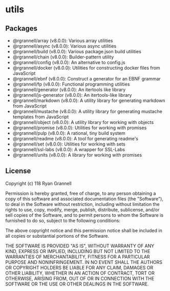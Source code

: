# utils

## Packages

- @rgrannell/array (v8.0.0): Various array utilities
- @rgrannell/async (v8.0.0): Various async utilities
- @rgrannell/build (v8.0.0): Various package.json build utilities
- @rgrannell/chain (v8.0.0): Builder-pattern utility
- @rgrannell/config (v8.0.0): An alternative to config.js
- @rgrannell/docker (v8.0.0): Utilities for constructing docker files from JavaScript
- @rgrannell/ebnf (v8.0.0): Construct a generator for an EBNF grammar
- @rgrannell/fp (v8.0.0): Functional programming utilities
- @rgrannell/generator (v8.0.0): An itertools like library
- @rgrannell/js-generator (v8.0.0): An itertools-like library
- @rgrannell/markdown (v8.0.0): A utility library for generating markdown from JavaScript
- @rgrannell/mustache (v8.0.0): A utility library for generating mustache templates from JavaScript
- @rgrannell/object (v8.0.0): A utility library for working with objects
- @rgrannell/promise (v8.0.0): Utilities for working with promises
- @rgrannell/pulp (v8.0.0): A rational, tiny build system
- @rgrannell/readme (v8.0.0): A tool for generating readme's
- @rgrannell/set (v8.0.0): Utilities for working with sets
- @rgrannell/ssl-labs (v8.0.0): A wrapper for SSL-Labs
- @rgrannell/units (v8.0.0): A library for working with promises

## License


Copyright (c) 118 Ryan Grannell

Permission is hereby granted, free of charge, to any person obtaining a copy
of this software and associated documentation files (the "Software"), to deal
in the Software without restriction, including without limitation the rights
to use, copy, modify, merge, publish, distribute, sublicense, and/or sell
copies of the Software, and to permit persons to whom the Software is
furnished to do so, subject to the following conditions:

The above copyright notice and this permission notice shall be included in all
copies or substantial portions of the Software.

THE SOFTWARE IS PROVIDED "AS IS", WITHOUT WARRANTY OF ANY KIND, EXPRESS OR
IMPLIED, INCLUDING BUT NOT LIMITED TO THE WARRANTIES OF MERCHANTABILITY,
FITNESS FOR A PARTICULAR PURPOSE AND NONINFRINGEMENT. IN NO EVENT SHALL THE
AUTHORS OR COPYRIGHT HOLDERS BE LIABLE FOR ANY CLAIM, DAMAGES OR OTHER
LIABILITY, WHETHER IN AN ACTION OF CONTRACT, TORT OR OTHERWISE, ARISING FROM,
OUT OF OR IN CONNECTION WITH THE SOFTWARE OR THE USE OR OTHER DEALINGS IN THE
SOFTWARE.